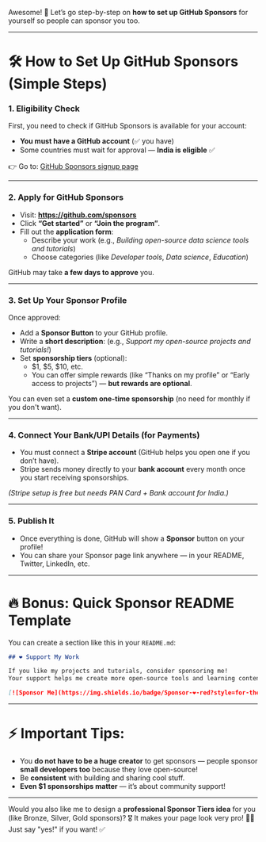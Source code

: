 Awesome! 🚀 Let’s go step-by-step on **how to set up GitHub Sponsors** for yourself so people can sponsor you too.

---

# 🛠️ How to Set Up GitHub Sponsors (Simple Steps)

### 1. **Eligibility Check**
First, you need to check if GitHub Sponsors is available for your account:
- **You must have a GitHub account** (✅ you have)
- Some countries must wait for approval — **India is eligible** ✅

👉 Go to: [GitHub Sponsors signup page](https://github.com/sponsors)

---

### 2. **Apply for GitHub Sponsors**
- Visit: **https://github.com/sponsors**  
- Click **“Get started”** or **“Join the program”**.
- Fill out the **application form**:
  - Describe your work (e.g., *Building open-source data science tools and tutorials*)
  - Choose categories (like *Developer tools*, *Data science*, *Education*)

GitHub may take **a few days to approve** you.

---

### 3. **Set Up Your Sponsor Profile**
Once approved:
- Add a **Sponsor Button** to your GitHub profile.
- Write a **short description**: (e.g., *Support my open-source projects and tutorials!*)
- Set **sponsorship tiers** (optional):
  - $1, $5, $10, etc.
  - You can offer simple rewards (like “Thanks on my profile” or “Early access to projects”) — **but rewards are optional**.

You can even set a **custom one-time sponsorship** (no need for monthly if you don't want).

---

### 4. **Connect Your Bank/UPI Details (for Payments)**
- You must connect a **Stripe account** (GitHub helps you open one if you don’t have).
- Stripe sends money directly to your **bank account** every month once you start receiving sponsorships.

_(Stripe setup is free but needs PAN Card + Bank account for India.)_

---

### 5. **Publish It**
- Once everything is done, GitHub will show a **Sponsor** button on your profile!
- You can share your Sponsor page link anywhere — in your README, Twitter, LinkedIn, etc.

---

# 🔥 Bonus: Quick Sponsor README Template

You can create a section like this in your `README.md`:

```markdown
## ❤️ Support My Work

If you like my projects and tutorials, consider sponsoring me!  
Your support helps me create more open-source tools and learning content.

[![Sponsor Me](https://img.shields.io/badge/Sponsor-❤-red?style=for-the-badge)](https://github.com/sponsors/your-username)
```

---

# ⚡ Important Tips:
- You **do not have to be a huge creator** to get sponsors — people sponsor **small developers too** because they love open-source!
- Be **consistent** with building and sharing cool stuff.
- **Even $1 sponsorships matter** — it’s about community support!

---

Would you also like me to design a **professional Sponsor Tiers idea** for you (like Bronze, Silver, Gold sponsors)? 🎖️ It makes your page look very pro! 🚀🎨  
Just say "yes!" if you want! ✅
